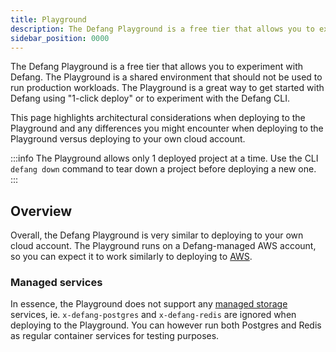 ```yaml
---
title: Playground
description: The Defang Playground is a free tier that allows you to experiment with Defang.
sidebar_position: 0000
---
```


The Defang Playground is a free tier that allows you to experiment with Defang. The Playground is a shared environment that should not be used to run production workloads. The Playground is a great way to get started with Defang using "1-click deploy" or to experiment with the Defang CLI.

This page highlights architectural considerations when deploying to the Playground and any differences you might encounter when deploying to the Playground versus deploying to your own cloud account.

:::info
The Playground allows only 1 deployed project at a time. Use the CLI `defang down` command to tear down a project before deploying a new one.
:::

## Overview

Overall, the Defang Playground is very similar to deploying to your own cloud account. The Playground runs on a Defang-managed AWS account, so you can expect it to work similarly to deploying to [AWS](./aws/aws.md).

### Managed services

In essence, the Playground does not support any [managed storage](../concepts/managed-storage) services, ie. `x-defang-postgres` and `x-defang-redis` are ignored when deploying to the Playground. You can however run both Postgres and Redis as regular container services for testing purposes.
